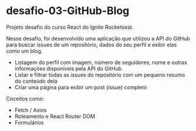 # desafio-03-GitHub-Blog

Projeto desafio do curso React do Ignite Rocketseat. 

Nesse desafio, foi desenvolvido uma aplicação que utilizou a API do GitHub para buscar issues de um repositório, dados do seu perfil e exibir elas como um blog.

- Listagem do perfil com imagem, número de seguidores, nome e outras informações disponíveis pela API do GitHub.
- Listar e filtrar todas as issues do repositório com um pequeno resumo do conteúdo dela
- Criar uma página para exibir um post (issue) completo

Cnceitos como:

- Fetch / Axios
- Roteamento e React Router DOM
- Formulários
